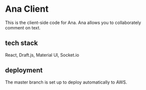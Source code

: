 # Ana Client

This is the client-side code for Ana. Ana allows you to collaborately comment on text.

## tech stack

React, Draft.js, Material UI, Socket.io

## deployment

The master branch is set up to deploy automatically to AWS.
